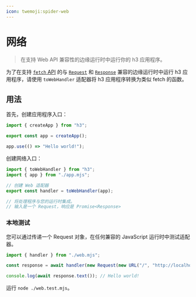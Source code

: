 ```yaml
---
icon: twemoji:spider-web
---
```


# 网络

> 在支持 Web API 兼容性的边缘运行时中运行你的 h3 应用程序。

为了在支持 [`fetch` API](https://developer.mozilla.org/en-US/docs/Web/API/Fetch_API) 的与 [`Request`](https://developer.mozilla.org/en-US/docs/Web/API/Request) 和 [`Response`](https://developer.mozilla.org/en-US/docs/Web/API/Response) 兼容的边缘运行时中运行 h3 应用程序，请使用 `toWebHandler` 适配器将 h3 应用程序转换为类似 fetch 的函数。

## 用法

首先，创建应用程序入口：

```js [app.mjs]
import { createApp } from "h3";

export const app = createApp();

app.use(() => "Hello world!");
```

创建网络入口：

```js [web.mjs]
import { toWebHandler } from "h3";
import { app } from "./app.mjs";

// 创建 Web 适配器
export const handler = toWebHandler(app);

// 将处理程序与您的运行时集成。
// 输入是一个 Request，响应是 Promise<Response>
```

### 本地测试

您可以通过传递一个 Request 对象，在任何兼容的 JavaScript 运行时中测试适配器。

```js [web.test.mjs]
import { handler } from "./web.mjs";

const response = await handler(new Request(new URL("/", "http://localhost")));

console.log(await response.text()); // Hello world!
```

运行 `node ./web.test.mjs`。
